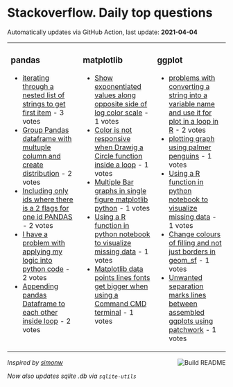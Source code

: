 # Stackoverflow. Daily top questions 

Automatically updates via GitHub Action, last update: **<!-- date starts -->2021-04-04<!-- date ends -->**


<table><tr><td valign="top" width="33%">

### pandas
<!-- pandas starts -->
* [iterating through a nested list of strings to get first item](https://stackoverflow.com/questions/66942429/iterating-through-a-nested-list-of-strings-to-get-first-item) - 3 votes
* [Group Pandas dataframe with multuple column and create distribution](https://stackoverflow.com/questions/66943839/group-pandas-dataframe-with-multuple-column-and-create-distribution) - 2 votes
* [Including only ids where there is a 2 flags for one id PANDAS](https://stackoverflow.com/questions/66942772/including-only-ids-where-there-is-a-2-flags-for-one-id-pandas) - 2 votes
* [I have a problem with applying my logic into python code](https://stackoverflow.com/questions/66942099/i-have-a-problem-with-applying-my-logic-into-python-code) - 2 votes
* [Appending pandas Dataframe to each other inside loop](https://stackoverflow.com/questions/66937668/appending-pandas-dataframe-to-each-other-inside-loop) - 2 votes
<!-- pandas ends -->
</td><td valign="top" width="34%">


### matplotlib
<!-- matplotlib starts -->
* [Show exponentiated values along opposite side of log color scale](https://stackoverflow.com/questions/66938969/show-exponentiated-values-along-opposite-side-of-log-color-scale) - 1 votes
* [Color is not responsive when Drawig a Circle function inside a loop](https://stackoverflow.com/questions/66944758/color-is-not-responsive-when-drawig-a-circle-function-inside-a-loop) - 1 votes
* [Multiple Bar graphs in single figure matplotlib python](https://stackoverflow.com/questions/66943410/multiple-bar-graphs-in-single-figure-matplotlib-python) - 1 votes
* [Using a R function in python notebook to visualize missing data](https://stackoverflow.com/questions/66940419/using-a-r-function-in-python-notebook-to-visualize-missing-data) - 1 votes
* [Matplotlib data points lines fonts get bigger when using a Command CMD terminal](https://stackoverflow.com/questions/66937909/matplotlib-data-points-lines-fonts-get-bigger-when-using-a-command-cmd-termi) - 1 votes
<!-- matplotlib ends -->
</td><td valign="top" width="34%">


### ggplot
<!-- ggplot2 starts -->
* [problems with converting a string into a variable name and use it for plot in a loop in R](https://stackoverflow.com/questions/66937247/problems-with-converting-a-string-into-a-variable-name-and-use-it-for-plot-in-a) - 2 votes
* [plotting graph using palmer penguins](https://stackoverflow.com/questions/66945050/plotting-graph-using-palmer-penguins) - 1 votes
* [Using a R function in python notebook to visualize missing data](https://stackoverflow.com/questions/66940419/using-a-r-function-in-python-notebook-to-visualize-missing-data) - 1 votes
* [Change colours of filling and not just borders in geom_sf](https://stackoverflow.com/questions/66943405/change-colours-of-filling-and-not-just-borders-in-geom-sf) - 1 votes
* [Unwanted separation marks  lines between assembled ggplots using patchwork](https://stackoverflow.com/questions/66939718/unwanted-separation-marks-lines-between-assembled-ggplots-using-patchwork) - 1 votes
<!-- ggplot2 ends -->
</td></tr></table>

<a href="https://github.com/hp0404/hp0404/actions"><img src="https://github.com/hp0404/hp0404/workflows/Build%20README/badge.svg" align="right" alt="Build README"></a> <p>*Inspired by  [simonw](https://github.com/simonw/simonw)*</p> <p> *Now also updates sqlite .db via `sqlite-utils`* </p>
